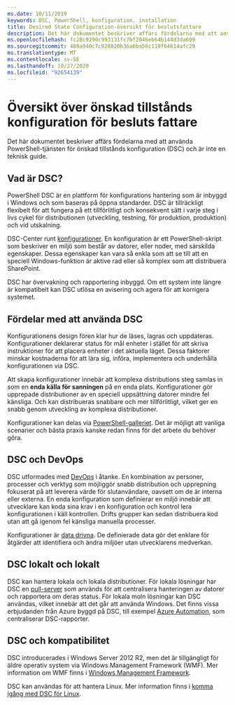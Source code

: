 ```yaml
---
ms.date: 10/11/2019
keywords: DSC, PowerShell, konfiguration, installation
title: Desired State Configuration-översikt för beslutsfattare
description: Det här dokumentet beskriver affärs fördelarna med att använda PowerShell-tjänsten för önskad tillstånds konfiguration (DSC) och är inte en teknisk guide.
ms.openlocfilehash: fc28c9290c993131fc7bf2046eb64b144d3da609
ms.sourcegitcommit: 488a940c7c828820b36a6ba56c119f64614afc29
ms.translationtype: MT
ms.contentlocale: sv-SE
ms.lasthandoff: 10/27/2020
ms.locfileid: "92654139"
---
```

# <a name="desired-state-configuration-overview-for-decision-makers"></a>Översikt över önskad tillstånds konfiguration för besluts fattare

Det här dokumentet beskriver affärs fördelarna med att använda PowerShell-tjänsten för önskad tillstånds konfiguration (DSC) och är inte en teknisk guide.

## <a name="what-is-dsc"></a>Vad är DSC?

PowerShell DSC är en plattform för konfigurations hantering som är inbyggd i Windows och som baseras på öppna standarder. DSC är tillräckligt flexibelt för att fungera på ett tillförlitligt och konsekvent sätt i varje steg i livs cykel för distributionen (utveckling, testning, för produktion, produktion) och vid utskalning.

DSC-Center runt [konfigurationer](../configurations/configurations.md). En konfiguration är ett PowerShell-skript som beskriver en miljö som består av datorer, eller noder, med särskilda egenskaper. Dessa egenskaper kan vara så enkla som att se till att en speciell Windows-funktion är aktive rad eller så komplex som att distribuera SharePoint.

DSC har övervakning och rapportering inbyggd. Om ett system inte längre är kompatibelt kan DSC utlösa en avisering och agera för att korrigera systemet.

## <a name="benefits-of-using-dsc"></a>Fördelar med att använda DSC

Konfigurationens design fören klar hur de läses, lagras och uppdateras. Konfigurationer deklarerar status för mål enheter i stället för att skriva instruktioner för att placera enheter i det aktuella läget. Dessa faktorer minskar kostnaderna för att lära sig, införa, implementera och underhålla konfigurationen via DSC.

Att skapa konfigurationer innebär att komplexa distributions steg samlas in som en **enda källa för sanningen** på en enda plats. Konfigurationer gör upprepade distributioner av en speciell uppsättning datorer mindre fel känsliga. Och kan distribueras snabbare och mer tillförlitligt, vilket ger en snabb genom utveckling av komplexa distributioner.

Konfigurationer kan delas via [PowerShell-galleriet](https://powershellgallery.com). Det är möjligt att vanliga scenarier och bästa praxis kanske redan finns för det arbete du behöver göra.

## <a name="dsc-and-devops"></a>DSC och DevOps

DSC utformades med [DevOps](/archive/blogs/ashleymcglone/devops-for-n00bs-ie-windows-people-like-me) i åtanke. En kombination av personer, processer och verktyg som möjliggör snabb distribution och upprepning fokuserat på att leverera värde för slutanvändare, oavsett om de är interna eller externa. En enda konfiguration som definierar en miljö innebär att utvecklare kan koda sina krav i en konfiguration och kontrol lera konfigurationen i käll kontrollen. Drifts grupper kan sedan distribuera kod utan att gå igenom fel känsliga manuella processer.

Konfigurationer är [data drivna](../configurations/configData.md). De definierade data gör det enklare för åtgärder att identifiera och ändra miljöer utan utvecklarens medverkan.

## <a name="dsc-on-premises-and-off-premises"></a>DSC lokalt och lokalt

DSC kan hantera lokala och lokala distributioner. För lokala lösningar har DSC en [pull-server](../pull-server/pullServer.md) som används för att centralisera hanteringen av datorer och rapportera om deras status. För lokala moln lösningar kan DSC användas, vilket innebär att det går att använda Windows.
Det finns vissa erbjudanden från Azure byggd på DSC, till exempel [Azure Automation](/azure/automation), som centraliserar DSC-rapporter.

## <a name="dsc-and-compatibility"></a>DSC och kompatibilitet

DSC introducerades i Windows Server 2012 R2, men det är tillgängligt för äldre operativ system via Windows Management Framework (WMF). Mer information om WMF finns i [Windows Management Framework](/powershell/scripting/wmf/overview).

DSC kan användas för att hantera Linux. Mer information finns i [komma igång med DSC för Linux](../getting-started/lnxGettingStarted.md).
